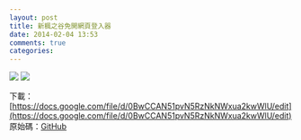 ```yaml
---
layout: post
title: 新楓之谷免開網頁登入器
date: 2014-02-04 13:53
comments: true
categories:
---
```

![](http://1.bp.blogspot.com/-BJiXpg3lgSE/UvDwutBcnuI/AAAAAAAABtw/UC43rjysRho/s1600/01.png)
![](http://4.bp.blogspot.com/-G2DRI2mDtPo/UvDwuiKX9yI/AAAAAAAABts/38dOjqs6Vzs/s1600/02.png)


下載：[https://docs.google.com/file/d/0BwCCAN51pvN5RzNkNWxua2kwWlU/edit](https://docs.google.com/file/d/0BwCCAN51pvN5RzNkNWxua2kwWlU/edit)
原始碼：[GitHub](https://github.com/Inndy/NewBeanfunLogin4TWMS)
